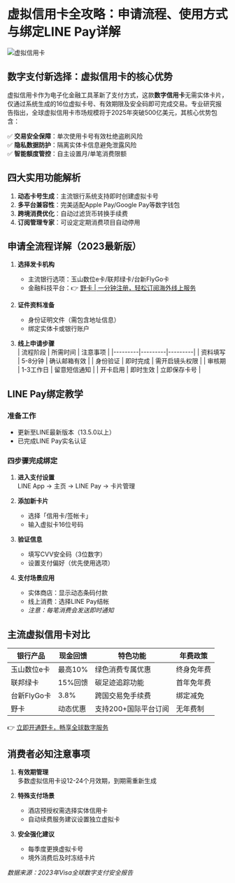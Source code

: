 # 虚拟信用卡全攻略：申请流程、使用方式与绑定LINE Pay详解

![虚拟信用卡](https://via.placeholder.com/800x400?text=Digital+Payment+Concept)

## 数字支付新选择：虚拟信用卡的核心优势
虚拟信用卡作为电子化金融工具革新了支付方式，这款**数字信用卡**无需实体卡片，仅通过系统生成的16位虚拟卡号、有效期限及安全码即可完成交易。专业研究报告指出，全球虚拟信用卡市场规模将于2025年突破500亿美元，其核心优势包含：

✅ **交易安全保障**：单次使用卡号有效杜绝盗刷风险  
✅ **隐私数据防护**：隔离实体卡信息避免泄露风险  
✅ **智能额度管控**：自主设置月/单笔消费限额  

## 四大实用功能解析
1. **动态卡号生成**：主流银行系统支持即时创建虚拟卡号
2. **多平台兼容性**：完美适配Apple Pay/Google Pay等数字钱包
3. **跨境消费优化**：自动过滤货币转换手续费
4. **订阅管理专家**：可设定定期消费项目自动停用

## 申请全流程详解（2023最新版）
1. **选择发卡机构**  
   - 主流银行选项：玉山数位e卡/联邦绿卡/台新FlyGo卡
   - 金融科技平台：👉 [野卡 | 一分钟注册，轻松订阅海外线上服务](https://bbtdd.com/yeka)

2. **证件资料准备**  
   - 身份证明文件（需包含地址信息）
   - 绑定实体卡或银行账户

3. **线上申请步骤**  
   | 流程阶段 | 所需时间 | 注意事项 |
   |---------|---------|---------|
   | 资料填写 | 5-8分钟 | 确认邮箱有效 |
   | 身份验证 | 即时完成 | 需开启镜头权限 |
   | 审核期 | 1-3工作日 | 留意短信通知 |
   | 开卡启用 | 即时生效 | 立即保存卡号 |

## LINE Pay绑定教学
### 准备工作
- 更新至LINE最新版本（13.5.0以上）
- 已完成LINE Pay实名认证

### 四步骤完成绑定
1. **进入支付设置**  
   LINE App → 主页 → LINE Pay → 卡片管理

2. **添加新卡片**  
   - 选择「信用卡/签帐卡」
   - 输入虚拟卡16位号码

3. **验证信息**  
   - 填写CVV安全码（3位数字）
   - 设置支付偏好（优先使用选项）

4. **支付场景应用**  
   - 实体商店：显示动态条码付款
   - 线上消费：选择LINE Pay结帐
   - *注意：每笔消费会发送即时通知*

## 主流虚拟信用卡对比
| 银行产品      | 现金回馈 | 特色功能               | 年费政策   |
|---------------|----------|------------------------|------------|
| 玉山数位e卡   | 最高10%  | 绿色消费专属优惠       | 终身免年费 |
| 联邦绿卡      | 15%回馈  | 碳足迹追踪功能         | 首年免年费 |
| 台新FlyGo卡   | 3.8%     | 跨国交易免手续费       | 绑定减免   |
| 野卡      | 动态优惠 | 支持200+国际平台订阅   | 无年费制   |

👉 [立即开通野卡，畅享全球数字服务](https://bbtdd.com/yeka)

## 消费者必知注意事项
1. **有效期管理**  
   多数虚拟信用卡设12-24个月效期，到期需重新生成

2. **特殊支付场景**  
   - 酒店预授权需选择实体信用卡
   - 自动续费服务建议设置独立虚拟卡

3. **安全强化建议**  
   - 每季度更换虚拟卡号
   - 境外消费后及时冻结卡片

*数据来源：2023年Visa全球数字支付安全报告*